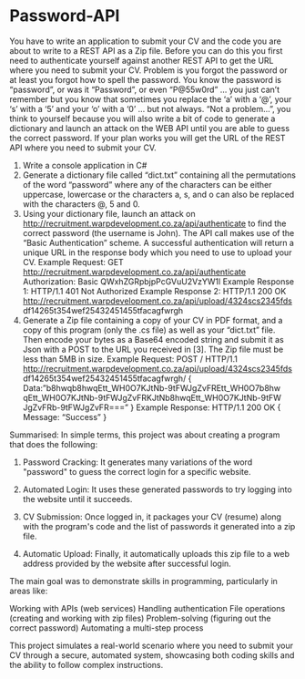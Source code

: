 # Password-API
You have to write an application to submit your CV and the code you are about to write to a
REST API as a Zip file. Before you can do this you first need to authenticate yourself against
another REST API to get the URL where you need to submit your CV. Problem is you forgot
the password or at least you forgot how to spell the password. You know the password is
“password”, or was it “Password”, or even “P@55w0rd” … you just can’t remember but you
know that sometimes you replace the ‘a’ with a ‘@’, your ‘s’ with a ‘5’ and your ‘o’ with a ‘0’
… but not always. “Not a problem…”, you think to yourself because you will also write a bit of
code to generate a dictionary and launch an attack on the WEB API until you are able to
guess the correct password. If your plan works you will get the URL of the REST API where
you need to submit your CV.
1. Write a console application in C#
2. Generate a dictionary file called “dict.txt” containing all the permutations of the word
“password” where any of the characters can be either uppercase, lowercase or the
characters a, s, and o can also be replaced with the characters @, 5 and 0.
3. Using your dictionary file, launch an attack on
http://recruitment.warpdevelopment.co.za/api/authenticate to find the correct password (the
username is John). The API call makes use of the “Basic Authentication” scheme. A
successful authentication will return a unique URL in the response body which you need to
use to upload your CV.
Example Request: GET http://recruitment.warpdevelopment.co.za/api/authenticate
Authorization: Basic QWxhZGRpbjpPcGVuU2VzYW1l
Example Response 1: HTTP/1.1 401 Not Authorized
Example Response 2: HTTP/1.1 200 OK
http://recruitment.warpdevelopment.co.za/api/upload/4324scs2345fds
df14265t354wef25432451455tfacagfwrgh
4. Generate a Zip file containing a copy of your CV in PDF format, and a copy of this
program (only the .cs file) as well as your “dict.txt” file. Then encode your bytes as a Base64
encoded string and submit it as Json with a POST to the URL you received in [3]. The Zip
file must be less than 5MB in size.
Example Request: POST / HTTP/1.1
http://recruitment.warpdevelopment.co.za/api/upload/4324scs2345fds
df14265t354wef25432451455tfacagfwrgh/
{
Data:”b8hwqb8hwqEtt_WH0O7KJtNb-9tFWJgZvFREtt_WH0O7b8hw
qEtt_WH0O7KJtNb-9tFWJgZvFRKJtNb8hwqEtt_WH0O7KJtNb-9tFW
JgZvFRb-9tFWJgZvFR===”
}
Example Response: HTTP/1.1 200 OK
{
Message: “Success”
}

Summarised:
In simple terms, this project was about creating a program that does the following:

1. Password Cracking: It generates many variations of the word "password" to guess the correct login for a specific website.

2. Automated Login: It uses these generated passwords to try logging into the website until it succeeds.

3. CV Submission: Once logged in, it packages your CV (resume) along with the program's code and the list of passwords it generated into a zip file.

4. Automatic Upload: Finally, it automatically uploads this zip file to a web address provided by the website after successful login.

The main goal was to demonstrate skills in programming, particularly in areas like:

Working with APIs (web services)
Handling authentication
File operations (creating and working with zip files)
Problem-solving (figuring out the correct password)
Automating a multi-step process

This project simulates a real-world scenario where you need to submit your CV through a secure, automated system, showcasing both coding skills and the ability to follow complex instructions.
